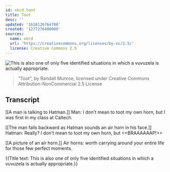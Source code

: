 ```yaml
---
id: xkcd.toot
title: Toot
desc: ''
updated: '1616126764700'
created: '1277276400000'
sources:
  name: xkcd
  url: 'https://creativecommons.org/licenses/by-nc/2.5/'
  license: Creative Commons 2.5
---
```

![This is also one of only five identified situations in which a vuvuzela is actually appropriate.](https://imgs.xkcd.com/comics/toot.png)
> "Toot", by Randall Munroe, licensed under Creative Commons Attribution-NonCommercial 2.5 License

## Transcript
[[A man is talking to Hatman.]]
Man: I don't mean to toot my own horn, but I 
was
 first in my class at Caltech. 

[[The man falls backward as Hatman sounds an air horn in his face.]]
Hatman: Really? I don't mean to toot my own horn, but
<<BRAAAAAAP!>>

[[A picture of an air horn.]]
Air horns: worth carrying around your entire life for those few perfect moments.

{{Title text: This is also one of only five identified situations in which a vuvuzela is actually appropriate.}}
